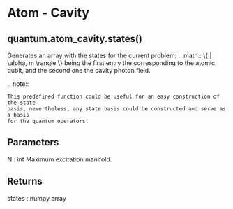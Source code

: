 
Atom - Cavity
=============

quantum.atom_cavity.states()
----------------------------
Generates an array with the states for the current problem:
.. math::
\\{ | \\alpha, m \\rangle \\}
being the first entry the corresponding to the atomic qubit, and the second one 
the cavity photon field.

.. note::

    This predefined function could be useful for an easy construction of the state 
    basis, nevertheless, any state basis could be constructed and serve as a basis 
    for the quantum operators.

Parameters
----------
N : int
    Maximum excitation manifold.
    
Returns
-------
states : numpy array


